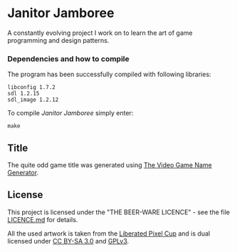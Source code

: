 # Janitor Jamboree
A constantly evolving project I work on to learn the art of game programming and design patterns.

### Dependencies and how to compile
The program has been successfully compiled with following libraries:
```
libconfig 1.7.2
sdl 1.2.15
sdl_image 1.2.12
```

To compile _Janitor Jamboree_ simply enter:
```
make
```

## Title
The quite odd game title was generated using [The Video Game Name Generator](https://www.videogamena.me/).

## License
This project is licensed under the "THE BEER-WARE LICENCE" - see the file [LICENCE.md](LICENCE.md) for details.

All the used artwork is taken from the [Liberated Pixel Cup](http://lpc.opengameart.org/) and is dual licensed under [CC BY-SA 3.0](http://creativecommons.org/licenses/by-sa/3.0/) and [GPLv3](http://www.gnu.org/licenses/gpl-3.0.html).
